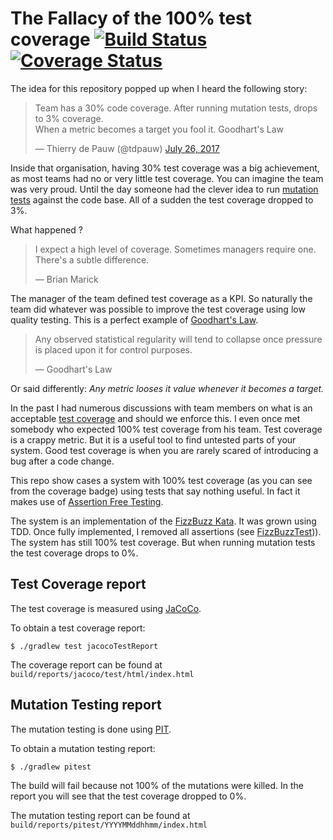 # The Fallacy of the 100% test coverage [![Build Status](https://travis-ci.org/thinkinglabs/the-100-percent-code-coverage-fallacy.svg?branch=master)](https://travis-ci.org/thinkinglabs/the-100-percent-code-coverage-fallacy) [![Coverage Status](https://coveralls.io/repos/github/thinkinglabs/the-100-percent-code-coverage-fallacy/badge.svg?branch=master)](https://coveralls.io/github/thinkinglabs/the-100-percent-code-coverage-fallacy?branch=master)

The idea for this repository popped up when I heard the following story:

<blockquote class="twitter-tweet" data-lang="en"><p lang="en" dir="ltr">Team has a 30% code coverage. After running mutation tests, drops to 3% coverage.<br>When a metric becomes a target you fool it. Goodhart&#39;s Law</p>&mdash; Thierry de Pauw (@tdpauw) <a href="https://twitter.com/tdpauw/status/890112157450481664">July 26, 2017</a></blockquote>

Inside that organisation, having 30% test coverage was a big achievement, as most teams had no or very little test coverage. You can imagine the team was very proud. Until the day someone had the clever idea to run [mutation tests](https://en.wikipedia.org/wiki/Mutation_testing) against the code base. All of a sudden the test coverage dropped to 3%.

What happened ?
> I expect a high level of coverage. Sometimes managers require one. There's a subtle difference.
>
> &mdash; Brian Marick

The manager of the team defined test coverage as a KPI. So naturally the team did whatever was possible to improve the test coverage using low quality testing.
This is a perfect example of [Goodhart's Law](https://en.wikipedia.org/wiki/Goodhart%27s_law).

> Any observed statistical regularity will tend to collapse once pressure is placed upon it for control purposes.
>
> &mdash; Goodhart's Law

Or said differently: _Any metric looses it value whenever it becomes a target._

In the past I had numerous discussions with team members on what is an acceptable [test coverage](https://martinfowler.com/bliki/TestCoverage.html) and should we enforce this. I even once met somebody who expected 100% test coverage from his team. Test coverage is a crappy metric. But it is a useful tool to find untested parts of your system. Good test coverage is when you are rarely scared of introducing a bug after a code change.

This repo show cases a system with 100% test coverage (as you can see from the coverage badge) using tests that say nothing useful. In fact it makes use of [Assertion Free Testing](https://martinfowler.com/bliki/AssertionFreeTesting.html).

The system is an implementation of the [FizzBuzz Kata](http://codingdojo.org/kata/FizzBuzz/). It was grown using TDD. Once fully implemented, I removed all assertions (see [FizzBuzzTest](./src/test/java/io/thinkinglabs/FizzBuzzTest.java))). The system has still 100% test coverage. But when running mutation tests the test coverage drops to 0%.

## Test Coverage report
The test coverage is measured using [JaCoCo](http://www.eclemma.org/jacoco/).

To obtain a test coverage report:
```
$ ./gradlew test jacocoTestReport
```

The coverage report can be found at `build/reports/jacoco/test/html/index.html`

## Mutation Testing report
The mutation testing is done using [PIT](http://pitest.org/).

To obtain a mutation testing report:
```
$ ./gradlew pitest
```

The build will fail because not 100% of the mutations were killed. In the report you will see that the test coverage dropped to 0%.

The mutation testing report can be found at `build/reports/pitest/YYYYMMddhhmm/index.html`
